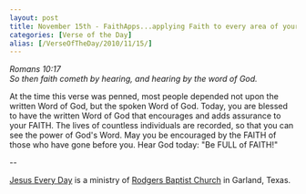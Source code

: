 ```yaml
---
layout: post
title: November 15th - FaithApps...applying Faith to every area of your
categories: [Verse of the Day]
alias: [/VerseOfTheDay/2010/11/15/]
---
```


_Romans 10:17  
So then faith cometh by hearing, and hearing by the word of God._

At the time this verse was penned, most people depended not upon
the written Word of God, but the spoken Word of God. Today, you are
blessed to have the written Word of God that encourages and adds
assurance to your FAITH. The lives of countless individuals are
recorded, so that you can see the power of God's Word. May you be
encouraged by the FAITH of those who have gone before you. Hear God
today: "Be FULL of FAITH!"

 --

<a href=http://jesuseveryday.net>Jesus Every Day</a> is a ministry of <a href=http://rodgersbaptist.net>Rodgers Baptist Church</a> in Garland, Texas.
